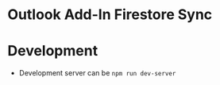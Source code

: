 # Outlook Add-In Firestore Sync


# Development

- Development server can be ```npm run dev-server```